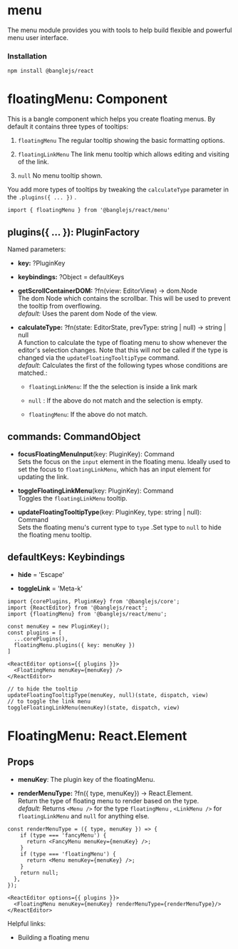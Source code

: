 # menu

The menu module provides you with tools to help build flexible and powerful menu user interface.

### Installation

```
npm install @banglejs/react
```

# floatingMenu: Component

This is a bangle component which helps you create floating menus. By default it contains three types of tooltips:

1. `floatingMenu` The regular tooltip showing the basic formatting options.

2. `floatingLinkMenu` The link menu tooltip which allows editing and visiting of the link.

3. `null` No menu tooltip shown.

You add more types of tooltips by tweaking the `calculateType` parameter in the `.plugins({ ... })` .

```
import { floatingMenu } from '@banglejs/react/menu'
```

## plugins({ ... }): PluginFactory

Named parameters:

- **key:** ?PluginKey

- **keybindings:** ?Object = defaultKeys

- **getScrollContainerDOM:** ?fn(view: EditorView) -> dom.Node\
  The dom Node which contains the scrollbar. This will be used to prevent the tooltip from overflowing.\
  _default:_ Uses the parent dom Node of the view.

- **calculateType:** ?fn(state: EditorState, prevType: string | null) -> string | null\
  A function to calculate the type of floating menu to show whenever the editor's selection changes. Note that this will _not_ be called if the type is changed via the `updateFloatingTooltipType` command. \
  _default_: Calculates the first of the following types whose conditions are matched.:

  - `floatingLinkMenu`: If the the selection is inside a link mark

  - `null` : If the above do not match and the selection is empty.

  - `floatingMenu`: If the above do not match.

## commands: CommandObject

- **focusFloatingMenuInput**(key: PluginKey): Command\
  Sets the focus on the `input` element in the floating menu. Ideally used to set the focus to `floatingLinkMenu`, which has an input element for updating the link.

- **toggleFloatingLinkMenu**(key: PluginKey): Command\
  Toggles the `floatingLinkMenu` tooltip.

- **updateFloatingTooltipType**(key: PluginKey, type: string | null): Command\
  Sets the floating menu's current type to `type` .Set type to `null` to hide the floating menu tooltip.

## defaultKeys: Keybindings

- **hide** = 'Escape'

- **toggleLink** = 'Meta-k'

```
import {corePlugins, PluginKey} from '@banglejs/core';
import {ReactEditor} from '@banglejs/react';
import {floatingMenu} from '@banglejs/react/menu';

const menuKey = new PluginKey();
const plugins = [
  ...corePlugins(),
  floatingMenu.plugins({ key: menuKey })
]

<ReactEditor options={{ plugins }}>
  <FloatingMenu menuKey={menuKey} />
</ReactEditor>

// to hide the tooltip
updateFloatingTooltipType(menuKey, null)(state, dispatch, view)
// to toggle the link menu
toggleFloatingLinkMenu(menuKey)(state, dispatch, view)
```

# FloatingMenu: React.Element

## Props

- **menuKey**: The plugin key of the floatingMenu.

- **renderMenuType:** ?fn({ type, menuKey}) -> React.Element. \
  Return the type of floating menu to render based on the type.\
  _default:_ Returns `<Menu />` for the type `floatingMenu` , `<LinkMenu />` for `floatingLinkMenu` and `null` for anything else.

```
const renderMenuType = ({ type, menuKey }) => {
    if (type === 'fancyMenu') {
      return <FancyMenu menuKey={menuKey} />;
    }
    if (type === 'floatingMenu') {
      return <Menu menuKey={menuKey} />;
    }
    return null;
  },
});

<ReactEditor options={{ plugins }}>
  <FloatingMenu menuKey={menuKey} renderMenuType={renderMenuType}/>
</ReactEditor>
```

Helpful links:

- Building a floating menu
